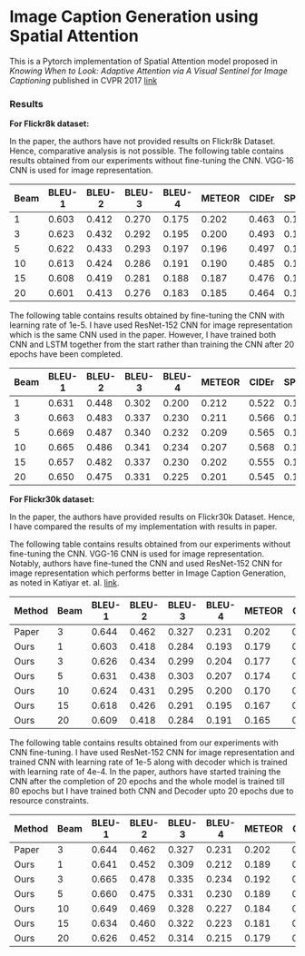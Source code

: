 # Image Caption Generation using Spatial Attention

This is a Pytorch implementation of Spatial Attention model proposed in _Knowing When to Look: Adaptive Attention via A Visual Sentinel for Image Captioning_ published in CVPR 2017 [link](https://openaccess.thecvf.com/content_cvpr_2017/papers/Lu_Knowing_When_to_CVPR_2017_paper.pdf)

### Results

**For Flickr8k dataset:**

In the paper, the authors have not provided results on Flickr8k Dataset. Hence, comparative analysis is not possible.
The following table contains results obtained from our experiments without fine-tuning the CNN. VGG-16 CNN is used for image representation.

|Beam | BLEU-1 | BLEU-2 | BLEU-3| BLEU-4| METEOR | CIDEr | SPICE | ROUGE-L |
|---|---|---|---|---|---|---|---|---|
| 1 | 0.603 | 0.412 | 0.270 | 0.175 | 0.202 | 0.463 | 0.134 | 0.447 |
| 3 | 0.623 | 0.432 | 0.292 | 0.195 | 0.200 | 0.493 | 0.141 | 0.449 |
| 5 | 0.622 | 0.433 | 0.293 | 0.197 | 0.196 | 0.497 | 0.141 | 0.450 |
| 10 | 0.613 | 0.424 | 0.286 | 0.191 | 0.190 | 0.485 | 0.135 | 0.445 |
| 15 | 0.608 | 0.419 | 0.281 | 0.188 | 0.187 | 0.476 | 0.133 | 0.442 |
| 20 | 0.601 | 0.413 | 0.276 | 0.183 | 0.185 | 0.464 | 0.132 | 0.439 |

The following table contains results obtained by fine-tuning the CNN with learning rate of 1e-5. I have used ResNet-152 CNN for image representation which is the same CNN used in the paper. However, I have trained both CNN and LSTM together from the start rather than training the CNN after 20 epochs have been completed.

|Beam | BLEU-1 | BLEU-2 | BLEU-3| BLEU-4| METEOR | CIDEr | SPICE | ROUGE-L |
|---|---|---|---|---|---|---|---|---|
| 1 | 0.631 | 0.448 | 0.302 | 0.200 | 0.212 | 0.522 | 0.141 | 0.467 |
| 3 | 0.663 | 0.483 | 0.337 | 0.230 | 0.211 | 0.566 | 0.150 | 0.480 |
| 5 | 0.669 | 0.487 | 0.340 | 0.232 | 0.209 | 0.565 | 0.148 | 0.483 |
| 10 | 0.665 | 0.486 | 0.341 | 0.234 | 0.207 | 0.568 | 0.147 | 0.483 |
| 15 | 0.657 | 0.482 | 0.337 | 0.230 | 0.202 | 0.555 | 0.144 | 0.481 |
| 20 | 0.650 | 0.475 | 0.331 | 0.225 | 0.201 | 0.545 | 0.143 | 0.477 |


**For Flickr30k dataset:**

In the paper, the authors have provided results on Flickr30k Dataset. Hence, I have compared the results of my implementation with results in paper.

The following table contains results obtained from our experiments without fine-tuning the CNN. VGG-16 CNN is used for image representation. Notably, authors have fine-tuned the CNN and used ResNet-152 CNN for image representation which performs better in Image Caption Generation, as noted in Katiyar et. al. [link](https://arxiv.org/abs/2102.11506).

|Method |Beam | BLEU-1 | BLEU-2 | BLEU-3| BLEU-4| METEOR | CIDEr | SPICE | ROUGE-L |
|---|---|---|---|---|---|---|---|---|---|
| Paper | 3 | 0.644 | 0.462 | 0.327 | 0.231 | 0.202 | 0.493 | 0.145 | 0.467 |
| Ours | 1 | 0.603 | 0.418 | 0.284 | 0.193 | 0.179 | 0.387 | 0.121 | 0.430 |
| Ours | 3 | 0.626 | 0.434 | 0.299 | 0.204 | 0.177 | 0.397 | 0.121 | 0.429 |
| Ours | 5 | 0.631 | 0.438 | 0.303 | 0.207 | 0.174 | 0.403 | 0.119 | 0.429 |
| Ours | 10 | 0.624 | 0.431 | 0.295 | 0.200 | 0.170 | 0.397 | 0.115 | 0.426 |
| Ours | 15 | 0.618 | 0.426 | 0.291 | 0.195 | 0.167 | 0.389 | 0.113 | 0.423 |
| Ours | 20 | 0.609 | 0.418 | 0.284 | 0.191 | 0.165 | 0.377 | 0.110 | 0.420 |

The following table contains results obtained from our experiments with CNN fine-tuning. I have used ResNet-152 CNN for image representation and trained CNN with learning rate of 1e-5 along with decoder which is trained with learning rate of 4e-4. In the paper, authors have started training the CNN after the completion of 20 epochs and the whole model is trained till 80 epochs but I have trained both CNN and Decoder upto 20 epochs due to resource constraints.

|Method |Beam | BLEU-1 | BLEU-2 | BLEU-3| BLEU-4| METEOR | CIDEr | SPICE | ROUGE-L |
|---|---|---|---|---|---|---|---|---|---|
| Paper | 3 | 0.644 | 0.462 | 0.327 | 0.231 | 0.202 | 0.493 | 0.145 | 0.467 |
| Ours | 1 | 0.641 | 0.452 | 0.309 | 0.212 | 0.189 | 0.445 | 0.129 | 0.449 |
| Ours | 3 | 0.665 | 0.478 | 0.335 | 0.234 | 0.192 | 0.489 | 0.137 | 0.460 |
| Ours | 5 | 0.660 | 0.475 | 0.331 | 0.230 | 0.189 | 0.483 | 0.135 | 0.458 |
| Ours | 10 | 0.649 | 0.469 | 0.328 | 0.227 | 0.184 | 0.468 | 0.129 | 0.453 |
| Ours | 15 | 0.634 | 0.460 | 0.322 | 0.223 | 0.181 | 0.466 | 0.126 | 0.449 |
| Ours | 20 | 0.626 | 0.452 | 0.314 | 0.215 | 0.179 | 0.453 | 0.124 | 0.447 |

